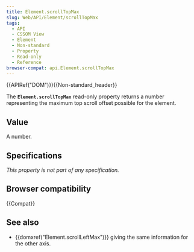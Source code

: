 ```yaml
---
title: Element.scrollTopMax
slug: Web/API/Element/scrollTopMax
tags:
  - API
  - CSSOM View
  - Element
  - Non-standard
  - Property
  - Read-only
  - Reference
browser-compat: api.Element.scrollTopMax
---
```

{{APIRef("DOM")}}{{Non-standard_header}}

The **`Element.scrollTopMax`** read-only property returns a
number representing the maximum top scroll offset possible for the
element.

## Value

A number.

## Specifications

_This property is not part of any specification._

## Browser compatibility

{{Compat}}

## See also

- {{domxref("Element.scrollLeftMax")}} giving the same information for the other axis.
